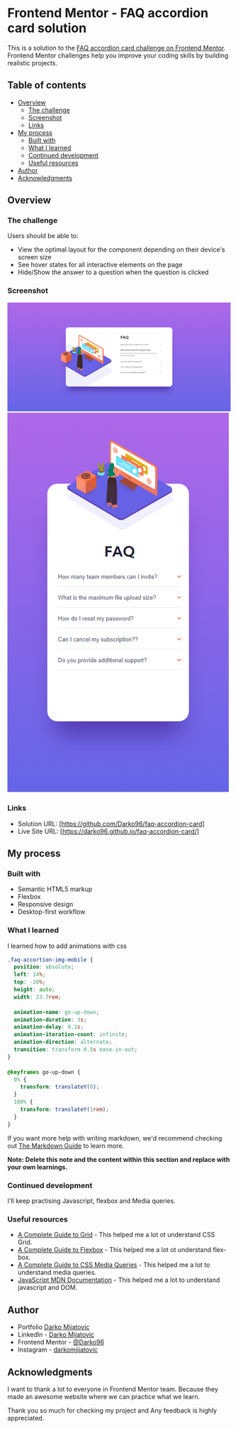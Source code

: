 # Frontend Mentor - FAQ accordion card solution

This is a solution to the [FAQ accordion card challenge on Frontend Mentor](https://www.frontendmentor.io/challenges/faq-accordion-card-XlyjD0Oam). Frontend Mentor challenges help you improve your coding skills by building realistic projects.

## Table of contents

- [Overview](#overview)
  - [The challenge](#the-challenge)
  - [Screenshot](#screenshot)
  - [Links](#links)
- [My process](#my-process)
  - [Built with](#built-with)
  - [What I learned](#what-i-learned)
  - [Continued development](#continued-development)
  - [Useful resources](#useful-resources)
- [Author](#author)
- [Acknowledgments](#acknowledgments)

## Overview

### The challenge

Users should be able to:

- View the optimal layout for the component depending on their device's screen size
- See hover states for all interactive elements on the page
- Hide/Show the answer to a question when the question is clicked

### Screenshot

![](img/screenshots/screenshot-1.png)
![](img/screenshots/screenshot-2.png)

### Links

- Solution URL: [https://github.com/Darko96/faq-accordion-card]
- Live Site URL: [https://darko96.github.io/faq-accordion-card/]

## My process

### Built with

- Semantic HTML5 markup
- Flexbox
- Responsive design
- Desktop-first workflow

### What I learned

I learned how to add animations with css

```css
.faq-accortion-img-mobile {
  position: absolute;
  left: 14%;
  top: -20%;
  height: auto;
  width: 23.7rem;

  animation-name: go-up-down;
  animation-duration: 3s;
  animation-delay: 0.1s;
  animation-iteration-count: infinite;
  animation-direction: alternate;
  transition: transform 0.5s ease-in-out;
}

@keyframes go-up-down {
  0% {
    transform: translateY(0);
  }
  100% {
    transform: translateY(1rem);
  }
}
```

If you want more help with writing markdown, we'd recommend checking out [The Markdown Guide](https://www.markdownguide.org/) to learn more.

**Note: Delete this note and the content within this section and replace with your own learnings.**

### Continued development

I'll keep practising Javascript, flexbox and Media queries.

### Useful resources

- [A Complete Guide to Grid](https://css-tricks.com/snippets/css/complete-guide-grid/) - This helped me a lot ot understand CSS Grid.
- [A Complete Guide to Flexbox](https://css-tricks.com/snippets/css/a-guide-to-flexbox/) - This helped me a lot ot understand flex-box.
- [A Complete Guide to CSS Media Queries](https://css-tricks.com/a-complete-guide-to-css-media-queries/) - This helped me a lot to understand media queries.
- [JavaScript MDN Documentation](https://developer.mozilla.org/en-US/docs/Web/JavaScript) - This helped me a lot to understand javascript and DOM.

## Author

- Portfolio [Darko Mijatovic](https://darko96.github.io/portfolio/)
- LinkedIn - [Darko Mijatovic](https://www.linkedin.com/in/darko-mijatovic-512384231/)
- Frontend Mentor - [@Darko96](https://www.frontendmentor.io/profile/Darko96)
- Instagram - [darkomiijatovic](https://www.instagram.com/darkomiijatovic/)

## Acknowledgments

I want to thank a lot to everyone in Frontend Mentor team. Because they made an awesome website where we can practice what we learn.

Thank you so much for checking my project and Any feedback is highly appreciated.
